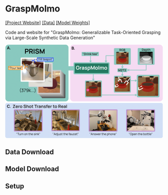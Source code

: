 # GraspMolmo

[[Project Website]](https://abhaybd.github.io/GraspMolmo/) [[Data]](DATA.md) [[Model Weights]](#model-download)

Code and website for "GraspMolmo: Generalizable Task-Oriented Grasping via Large-Scale Synthetic Data Generation"

![Teaser figure for GraspMolmo](assets/teaser_transparent.png)

## Data Download

## Model Download

## Setup